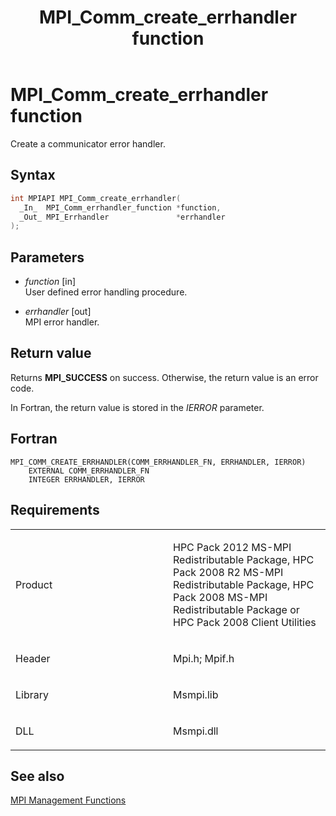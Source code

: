 ﻿---
title: MPI_Comm_create_errhandler function
TOCTitle: MPI_Comm_create_errhandler function
ms:assetid: 43a8f33f-1b5c-451f-8d6d-1852b73703d1
ms:mtpsurl: https://msdn.microsoft.com/en-us/library/Dn473262(v=VS.85)
ms:contentKeyID: 59360808
ms.date: 03/28/2018
mtps_version: v=VS.85
f1_keywords:
- MPI_COMM_CREATE_ERRHANDLER
- mpif/MPI_Comm_create_errhandler
- mpi/MPI_COMM_CREATE_ERRHANDLER
dev_langs:
- C++
- C
---

# MPI\_Comm\_create\_errhandler function

Create a communicator error handler.

## Syntax

``` c++
int MPIAPI MPI_Comm_create_errhandler(
  _In_  MPI_Comm_errhandler_function *function,
  _Out_ MPI_Errhandler               *errhandler
);
```

## Parameters

  - *function* \[in\]  
    User defined error handling procedure.

  - *errhandler* \[out\]  
    MPI error handler.

## Return value

Returns **MPI\_SUCCESS** on success. Otherwise, the return value is an error code.

In Fortran, the return value is stored in the *IERROR* parameter.

## Fortran

    MPI_COMM_CREATE_ERRHANDLER(COMM_ERRHANDLER_FN, ERRHANDLER, IERROR)
        EXTERNAL COMM_ERRHANDLER_FN
        INTEGER ERRHANDLER, IERROR

## Requirements

<table>
<colgroup>
<col style="width: 50%" />
<col style="width: 50%" />
</colgroup>
<tbody>
<tr class="odd">
<td><p>Product</p></td>
<td><p>HPC Pack 2012 MS-MPI Redistributable Package, HPC Pack 2008 R2 MS-MPI Redistributable Package, HPC Pack 2008 MS-MPI Redistributable Package or HPC Pack 2008 Client Utilities</p></td>
</tr>
<tr class="even">
<td><p>Header</p></td>
<td>Mpi.h;
Mpif.h</td>
</tr>
<tr class="odd">
<td><p>Library</p></td>
<td>Msmpi.lib</td>
</tr>
<tr class="even">
<td><p>DLL</p></td>
<td>Msmpi.dll</td>
</tr>
</tbody>
</table>


## See also

[MPI Management Functions](mpi-management-functions.md)

